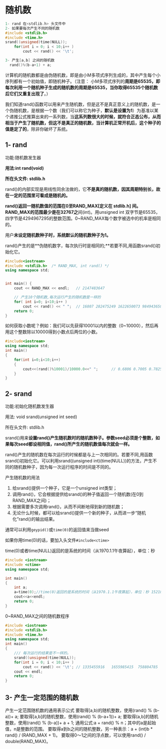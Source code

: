 # 随机数

```Cpp
1- rand 在<stdlib.h> 头文件中
2- 如果要每次产生不同的随机数
#include <stdlib.h>
#include <time.h>
srand((unsigned)time(NULL));
    for(int i = 0; i < 10;i++ )
        cout << rand() << '\t'; 

3- 产生[a,b] 之间的随机数
  rand()%(b-a+1) + a;
```





计算机的随机数都是由伪随机数，即是由小M多项式序列生成的，其中产生每个小序列都有一个初始值，即随机种子。（注意： 小M多项式序列的**周期是65535，即每次利用一个随机种子生成的随机数的周期是65535，当你取得65535个随机数后它们又重复出现了**。）

我们知道rand()函数可以用来产生随机数，但是这不是真正意义上的随机数，是一个伪随机数，是根据一个数（我们可以称它为种子，**默认是设置为1**）为基准以某个递推公式推算出来的一系列数，当**这系列数很大的时候，就符合正态公布，从而相当于产生了随机数，但这不是真正的随机数，当计算机正常开机后，这个种子的值是定了的**，除非你破坏了系统。



## 1- rand

功能:随机数发生器

**用法:int rand(void)**

**所在头文件: stdlib.h**

rand()的内部实现是用线性同余法做的，它**不是真的随机数，因其周期特别长，故在一定的范围里可看成是随机的。**

**rand()返回一随机数值的范围在0至RAND_MAX[定义在 stdlib.h] 间。RAND_MAX的范围最少是在32767之**间(int)。用unsigned int 双字节是65535，四字节是4294967295的整数范围。0~RAND_MAX每个数字被选中的机率是相同的。

用户**未设定随机数种子时，系统默认的随机数种子为1。**

rand()产生的是**伪随机数字，每次执行时是相同的;**若要不同,用函数srand()初始化它。

```cpp
#include<iostream>
#include <stdlib.h>  /* RAND_MAX, int rand() */
using namespace std;


int main() {
    cout << RAND_MAX << endl;   // 2147483647

    // 产生10个随机数,每次运行产生的随机数是一样的
    for( int i=0; i<10;i++ )
        cout << rand() << " ";  // 16807 282475249 1622650073 984943658 1144108930 470211272 101027544 1457850878 1458777923 2007237709 
    return 0;
}
```



如何获取小数呢？例如：我们可以先获得10001以内的整数（0~10000），然后再用这个整数除以10000得到小数点后两位的小数。

```cpp
#include<iostream>
using namespace std;
int main()
{
    for(int i=0;i<10;i++)
    {
        cout<<(rand()%10001)/10000.0<<" ";      // 0.6806 0.7005 0.7825 0.5174 0.4531 0.4256 0.7443 0.5108 0.206 0.7006 
    }
}
```



## 2- srand

功能:初始化随机数发生器

用法: void srand(unsigned int seed)

所在头文件: stdlib.h

srand()用来**设置rand()产生随机数时的随机数种子。参数seed必须是个整数，如果每次seed都设相同值，rand()所产生的随机数值每次就会一样。**



rand()产生的随机数在每次运行的时候都是与上一次相同的。若要不同,用函数srand()初始化它。可以利用srand((unsigned int)(time(NULL))的方法，产生不同的随机数种子，因为每一次运行程序的时间是不同的。

产生随机数的用法 
1) 给srand()提供一个种子，它是一个unsigned int类型； 
2) 调用rand()，它会根据提供给srand()的种子值返回一个随机数(在0到RAND_MAX之间)； 
3) 根据需要多次调用rand()，从而不间断地得到新的随机数； 
4) 无论什么时候，都可以给srand()提供一个新的种子，从而进一步“随机化”rand()的输出结果。

通常可以利用`geypid()`或`time(0)`的返回值来当做seed

如果你用time(0)的话，要加入头文件`#include<ctime>`

time(0)或者time(NULL)返回的是系统的时间（从1970.1.1午夜算起），单位：秒

```cpp
#include <iostream>
#include <ctime>
using namespace std;

int main()
{
    int a;
    a=time(0);//time(0)返回的是系统的时间（从1970.1.1午夜算起），单位：秒 1521858244,1521858255
    cout<<a<<endl;
    return 0;
}
```



0~RAND_MAX之间的随机数程序

```cpp
#include <iostream>
#include <stdlib.h>
#include <time.h>
using namespace std;
int main()
{   
    /// 每次运行的结果是不一样的。
    srand((unsigned)time(NULL));
    for(int i = 0; i < 10;i++ )
        cout << rand() << '\t'; // 1335455916	1655985415	758804785	1474125609	110275024	113941007	1598575172	85008187	655973654	1915642727	
    cout << endl;
    return 0;
}
```



## 3- 产生一定范围的随机数

产生一定范围随机数的通用表示公式 
要取得[a,b)的随机整数，使用(rand() % (b-a))+ a; 
要取得[a,b]的随机整数，使用(rand() % (b-a+1))+ a; 
要取得(a,b]的随机整数，使用(rand() % (b-a))+ a + 1; 
通用公式:a + rand() % n；其中的a是起始值，n是整数的范围。 
要取得a到b之间的随机整数，另一种表示：a + (int)b * rand() / (RAND_MAX + 1)。 
要取得0～1之间的浮点数，可以使用rand() / double(RAND_MAX)。





